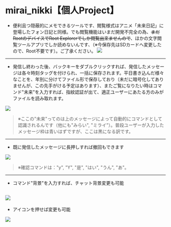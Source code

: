 # mirai_nikki【個人Project】
- 便利且つ隠蔽的にメモできるツールです、閲覧様式はアニメ「未来日記」に登場したフォン日記と同様。でも閲覧機能はいまだ開発不完全の為、~~まだRootのデバイスでRoot Explorerでしか閲覧出来ませんので~~、ほかの文字閲覧ツールアプリでしか読めないんです、（※今保存先はSDカードへ変更したので、Root不要です）。ご了承ください。
![](https://i.ibb.co/D9PTWW5/mirai-nikki-splash.jpg)
---
- 発信し終わった後、バックキーをダブルクリックすれば、発信したメッセージは各々時刻タッグを付けられ、一括に保存されます。平日書き込んだ様々なことを、年別に分けてファイル形で保存しており（未だに暗号化してありませんが、この先手がける予定はあります）、またご覧になりたい時はコマンド"未来"を入力すれば、指紋認証が出て、適正ユーザーにあたる方のみがファイルを読み取れます。

![](https://i.ibb.co/JxS5bQG/Screenshot-20190910-112803.jpg)
> ※ここの"未来"ってのは上のメッセージによって自動的にコマンドとして認識されるんです（他にも"みらい", "ミライ"）。普段ユーザーが入力したメッセージ枠は青いはずですが、ここは黒になる訳です。
---
- 既に発信したメッセージに長押しすれば撤回もできます

![](https://i.ibb.co/rk8nT7s/Screenshot-20190910-121943.jpg)
> ※確認コマンドは："y", "Y", "是", "はい", "うん", "あ"。
---
- コマンド"背景"を入力すれば、チャット背景変更も可能

![](https://i.ibb.co/rZx6MGw/Screenshot-20190910-122305.jpg)
---
- アイコンを押せば変更も可能

![](https://i.ibb.co/XpS0XcN/Screenshot-20190910-122517.jpg)
